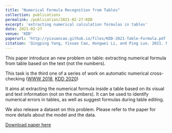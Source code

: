 ```yaml
---
title: "Numerical Formula Recognition from Tables"
collection: publications
permalink: /publication/2021-02-27-KDD
excerpt: 'extracting numerical calculation formulas in tables'
date: 2021-02-27
venue: 'KDD'
paperurl: 'http://yixuancao.github.io/files/KDD-2021-Table-Formula.pdf'
citation: 'Qingping Yang, Yixuan Cao, Hongwei Li, and Ping Luo. 2021. Numerical Formula Recognition from Tables, In KDD.'
---
```

This paper introduce an new problem on table: extracting numerical formula from table based on the text (not the numbers).

This task is the third one of a series of work on automatic numerical cross-checking ([WWW 2018](https://yixuancao.github.io/publication/2018-05-15-WWW-formula-extraction), [KDD 2020](https://yixuancao.github.io/publication/publication/2021-02-27-KDD))

It aims at extracting the numerical formula inside a table based on its visual and text information (not on the numbers). It can be used to identify numerical errors in tables, as well as suggest formulas during table editing.  

We also release a dataset on this problem. Please refer to the paper for more details about the model and the data.

[Download paper here](http://yixuancao.github.io/files/KDD-2021-Table-Formula.pdf)